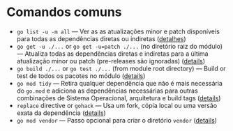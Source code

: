 # Comandos comuns

* `go list -u -m all` — Ver as as atualizações minor e patch disponíveis para todas as dependências diretas ou indiretas \([detalhes](../novos-conceitos/selecao-de-versao.md)\)
* `go get -u ./...` or `go get -u=patch ./...` \(no diretório raiz do módulo\) — Atualiza todas as dependências diretas e indiretas para a última atualização minor ou patch \(pre-releases são  ignoradas\) \([details](https://github.com/golang/go/wiki/Modules#how-to-upgrade-and-downgrade-dependencies)\)
* `go build ./...` or `go test ./...` \(from module root directory\) — Build or test de todos os pacotes no módulo \([details](https://github.com/golang/go/wiki/Modules#how-to-define-a-module)\)
* `go mod tidy` — Retira qualquer dependência que não é mais necessária do `go.mod` e adiciona as dependências necessárias para outras combinações de Sistema Operacional, arquitetura e build tags \([details](https://github.com/golang/go/wiki/Modules#how-to-prepare-for-a-release)\)
* `replace` directive or `gohack` — Usa um fork, cópia local ou uma versão exata da dependência \([details](https://github.com/golang/go/wiki/Modules#when-should-i-use-the-replace-directive)\)
* `go mod vendor` — Passo opcional para criar o diretório `vendor` \([details](https://github.com/golang/go/wiki/Modules#how-do-i-use-vendoring-with-modules-is-vendoring-going-away)\)

